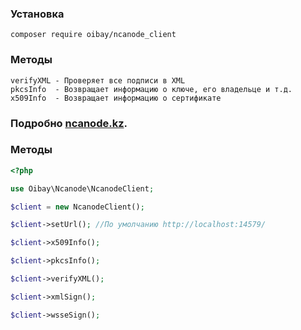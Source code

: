 ### Установка
```
composer require oibay/ncanode_client
```


### Методы
    verifyXML - Проверяет все подписи в XML
    pkcsInfo  - Возвращает информацию о ключе, его владельце и т.д.
    x509Info  - Возвращает информацию о сертификате


### Подробно [ncanode.kz](https://ncanode.kz/).

### Методы

``` php
<?php

use Oibay\Ncanode\NcanodeClient;

$client = new NcanodeClient();

$client->setUrl(); //По умолчанию http://localhost:14579/ 

$client->x509Info();

$client->pkcsInfo();

$client->verifyXML();

$client->xmlSign();

$client->wsseSign();
```
